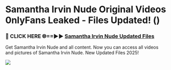 # Samantha Irvin Nude Original Videos 0nlyFans Leaked - Files Updated! ()

<h3>🔴 CLICK HERE 🌐==►► <a href="https://tinyurl.com/2p9ay9w9" rel="nofollow">Samantha Irvin Nude Updated Files</a></h3>

Get Samantha Irvin Nude and all content. Now you can access all videos and pictures of Samantha Irvin Nude. New Updated Files 2025!

[![](https://i.imgur.com/KQgVmj3.gif)](https://tinyurl.com/2p9ay9w9)
